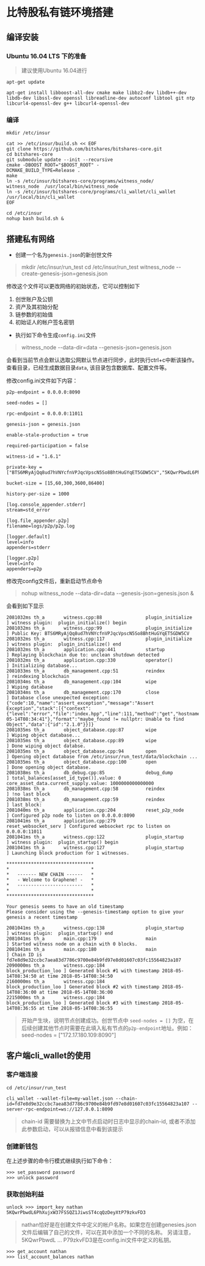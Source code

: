 # 比特股私有链环境搭建

## 编译安装
### Ubuntu 16.04 LTS 下的准备

> 建议使用Ubuntu 16.04进行

``` 
apt-get update

apt-get install libboost-all-dev cmake make libbz2-dev libdb++-dev libdb-dev libssl-dev openssl libreadline-dev autoconf libtool git ntp libcurl4-openssl-dev g++ libcurl4-openssl-dev

```

### 编译
```
mkdir /etc/insur

cat >> /etc/insur/build.sh << EOF
git clone https://github.com/bitshares/bitshares-core.git
cd bitshares-core
git submodule update --init --recursive
cmake -DBOOST_ROOT="$BOOST_ROOT" -
DCMAKE_BUILD_TYPE=Release .
make 
ln -s /etc/insur/bitshares-core/programs/witness_node/
witness_node  /usr/local/bin/witness_node
ln -s /etc/insur/bitshares-core/programs/cli_wallet/cli_wallet /usr/local/bin/cli_wallet
EOF

cd /etc/insur
nohup bash build.sh &
```

## 搭建私有网络

+ 创建一个名为`genesis.json`的新创世文件

> mkdir /etc/insur/run_test
> cd /etc/insur/run_test
> witness_node --create-genesis-json=genesis.json


修改这个文件可以更改网络的初始状态，它可以控制如下
1. 创世账户及公钥 
2. 资产及其初始分配 
3. 链参数的初始值
4. 初始证人的帐户签名密钥

+  执行如下命令生成`config.ini`文件

> witness_node --data-dir=data --genesis-json=genesis.json

会看到当前节点会默认选取公网默认节点进行同步，此时执行ctrl+c中断该操作。查看目录，已经生成数据目录`data`, 该目录包含数据库、配置文件等。

修改config.ini文件如下内容：
```
p2p-endpoint = 0.0.0.0:8090

seed-nodes = []

rpc-endpoint = 0.0.0.0:11011

genesis-json = genesis.json

enable-stale-production = true

required-participation = false

witness-id = "1.6.1"

private-key = ["BTS6MRyAjQq8ud7hVNYcfnVPJqcVpscN5So8BhtHuGYqET5GDW5CV","5KQwrPbwdL6PhXujxW37FSSQZ1JiwsST4cqQzDeyXtP79zkvFD3"]

bucket-size = [15,60,300,3600,86400]

history-per-size = 1000

[log.console_appender.stderr]
stream=std_error

[log.file_appender.p2p]
filename=logs/p2p/p2p.log

[logger.default]
level=info
appenders=stderr

[logger.p2p]
level=info
appenders=p2p
```

修改完config文件后，重新启动节点命令

> nohup witness_node --data-dir=data --genesis-json=genesis.json &

会看到如下显示
```
2081032ms th_a       witness.cpp:88                plugin_initialize    ] witness plugin:  plugin_initialize() begin
2081032ms th_a       witness.cpp:99                plugin_initialize    ] Public Key: BTS6MRyAjQq8ud7hVNYcfnVPJqcVpscN5So8BhtHuGYqET5GDW5CV
2081032ms th_a       witness.cpp:117               plugin_initialize    ] witness plugin:  plugin_initialize() end
2081032ms th_a       application.cpp:441           startup              ] Replaying blockchain due to: unclean shutdown detected
2081032ms th_a       application.cpp:330           operator()           ] Initializing database...
2081033ms th_a       db_management.cpp:51          reindex              ] reindexing blockchain
2081034ms th_a       db_management.cpp:104         wipe                 ] Wiping database
2081034ms th_a       db_management.cpp:170         close                ] Database close unexpected exception: {"code":10,"name":"assert_exception","message":"Assert Exception","stack":[{"context":{"level":"error","file":"index.hpp","line":111,"method":"get","hostname":"","thread_name":"th_a","timestamp":"2018-05-14T08:34:41"},"format":"maybe_found != nullptr: Unable to find Object","data":{"id":"2.1.0"}}]}
2081035ms th_a       object_database.cpp:87        wipe                 ] Wiping object database...
2081035ms th_a       object_database.cpp:89        wipe                 ] Done wiping object databse.
2081035ms th_a       object_database.cpp:94        open                 ] Opening object database from /etc/insur/run_test/data/blockchain ...
2081035ms th_a       object_database.cpp:100       open                 ] Done opening object database.
2081038ms th_a       db_debug.cpp:85               debug_dump           ] total_balances[asset_id_type()].value: 0 core_asset_data.current_supply.value: 1000000000000000
2081038ms th_a       db_management.cpp:58          reindex              ] !no last block
2081038ms th_a       db_management.cpp:59          reindex              ] last_block:
2081040ms th_a       application.cpp:204           reset_p2p_node       ] Configured p2p node to listen on 0.0.0.0:8090
2081041ms th_a       application.cpp:279           reset_websocket_serv ] Configured websocket rpc to listen on 0.0.0.0:11011
2081041ms th_a       witness.cpp:122               plugin_startup       ] witness plugin:  plugin_startup() begin
2081041ms th_a       witness.cpp:127               plugin_startup       ] Launching block production for 1 witnesses.

********************************
*                              *
*   ------- NEW CHAIN ------   *
*   - Welcome to Graphene! -   *
*   ------------------------   *
*                              *
********************************

Your genesis seems to have an old timestamp
Please consider using the --genesis-timestamp option to give your genesis a recent timestamp

2081041ms th_a       witness.cpp:138               plugin_startup       ] witness plugin:  plugin_startup() end
2081041ms th_a       main.cpp:179                  main                 ] Started witness node on a chain with 0 blocks.
2081041ms th_a       main.cpp:180                  main                 ] Chain ID is fd7e8d9e32ccbc7aea83d7786c9700e84b9fd97e8d01607c03fc15564823a107
2090000ms th_a       witness.cpp:184               block_production_loo ] Generated block #1 with timestamp 2018-05-14T08:34:50 at time 2018-05-14T08:34:50
2160000ms th_a       witness.cpp:184               block_production_loo ] Generated block #2 with timestamp 2018-05-14T08:36:00 at time 2018-05-14T08:36:00
2215000ms th_a       witness.cpp:184               block_production_loo ] Generated block #3 with timestamp 2018-05-14T08:36:55 at time 2018-05-14T08:36:55
```

> 开始产生块，说明节点创建成功。创世节点中 `seed-nodes = []` 为空，在后续创建其他节点时需要在此填入私有节点的`p2p-endpoint`地址。例如：
> seed-nodes = ["172.17.180.109:8090"]

## 客户端cli_wallet的使用

### 客户端连接
```
cd /etc/insur/run_test

cli_wallet --wallet-file=my-wallet.json --chain-id=fd7e8d9e32ccbc7aea83d7786c9700e84b9fd97e8d01607c03fc15564823a107 --server-rpc-endpoint=ws://127.0.0.1:8090
```

> chain-id 需要替换为上文中节点启动时日志中显示的chain-id, 或者不添加此参数启动，可以从报错信息中看到该提示

### 创建新钱包 
在上述步骤的命令行模式继续执行如下命令：
```
>>> set_password password
>>> unlock password 
```

### 获取创始利益 
```
unlock >>> import_key nathan 5KQwrPbwdL6PhXujxW37FSSQZ1JiwsST4cqQzDeyXtP79zkvFD3
```
> nathan恰好是在创建文件中定义的帐户名称。如果您在创建genesies.json文件后编辑了自己的文件，可以在其中添加一个不同的名称。
另请注意，5KQwrPbwdL ... P79zkvFD3是在config.ini文件中定义的私钥。

```
>>> get_account nathan
>>> list_account_balances nathan
```


 


